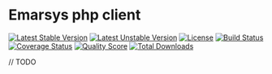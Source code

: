 # Emarsys php client

[![Latest Stable Version](https://poser.pugx.org/ck-developer/emarsys-php-client/v/stable?format=flat-square)](https://packagist.org/packages/ck-developer/emarsys-php-client)
[![Latest Unstable Version](https://poser.pugx.org/ck-developer/emarsys-php-client/v/unstable?format=flat-square)](https://packagist.org/packages/ck-developer/emarsys-php-client)
[![License](https://poser.pugx.org/ck-developer/emarsys-php-client/license?format=flat-square)](https://packagist.org/packages/ck-developer/emarsys-php-client)
[![Build Status](https://img.shields.io/travis/ck-developer/emarsys-php-client/master.svg?style=flat-square)](https://travis-ci.org/ck-developer/emarsys-php-client)
[![Coverage Status](https://img.shields.io/scrutinizer/coverage/g/ck-developer/emarsys-php-client.svg?style=flat-square)](https://scrutinizer-ci.com/g/ck-developer/emarsys-php-client/code-structure)
[![Quality Score](https://img.shields.io/scrutinizer/g/ck-developer/emarsys-php-client.svg?style=flat-square)](https://scrutinizer-ci.com/g/ck-developer/emarsys-php-client)
[![Total Downloads](https://img.shields.io/packagist/dt/ck-developer/emarsys-php-client.svg?style=flat-square)](https://packagist.org/packages/ck-developer/emarsys-php-client)

// TODO
